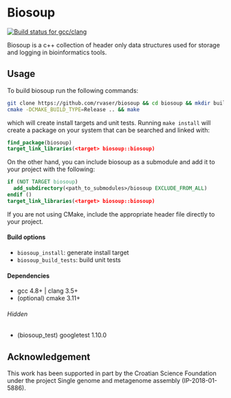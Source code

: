 # Biosoup

[![Build status for gcc/clang](https://travis-ci.com/rvaser/biosoup.svg?branch=master)](https://travis-ci.com/rvaser/biosoup)

Biosoup is a c++ collection of header only data structures used for storage and logging in bioinformatics tools.

## Usage

To build biosoup run the following commands:
```bash
git clone https://github.com/rvaser/biosoup && cd biosoup && mkdir build && cd build
cmake -DCMAKE_BUILD_TYPE=Release .. && make
```
which will create install targets and unit tests. Running `make install` will create a package on your system that can be searched and linked with:
```cmake
find_package(biosoup)
target_link_libraries(<target> biosoup::biosoup)
```
On the other hand, you can include biosoup as a submodule and add it to your project with the following:
```cmake
if (NOT TARGET biosoup)
  add_subdirectory(<path_to_submodules>/biosoup EXCLUDE_FROM_ALL)
endif ()
target_link_libraries(<target> biosoup::biosoup)
```

If you are not using CMake, include the appropriate header file directly to your project.

#### Build options

- `biosoup_install`: generate install target
- `biosoup_build_tests`: build unit tests

#### Dependencies

- gcc 4.8+ | clang 3.5+
- (optional) cmake 3.11+

###### Hidden
- (biosoup_test) googletest 1.10.0

## Acknowledgement

This work has been supported in part by the Croatian Science Foundation under the project Single genome and metagenome assembly (IP-2018-01-5886).
